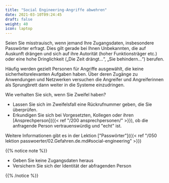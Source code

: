 ```yaml
---
title: "Social Engineering-Angriffe abwehren"
date: 2021-03-10T09:24:45
draft: false
weight: 40
icon: laptop
---
```

Seien Sie misstrauisch, wenn jemand Ihre Zugangsdaten, insbesondere Passwörter erfragt. Dies gilt gerade bei Ihnen Unbekannten, die auf Auskunft drängen und sich auf ihre Autorität (hoher Funktionsträger etc.) oder eine hohe Dringlichkeit („Die Zeit drängt…“, „Sie behindern...“) berufen.

Häufig werden gezielt Personen für Angriffe ausgewählt, die keine sicherheitsrelevanten Aufgaben haben. Über deren Zugänge zu Anwendungen und Netzwerken versuchen die Angreifer und Angreiferinnen als Sprungbrett dann weiter in die Systeme einzudringen.

Wie verhalten Sie sich, wenn Sie Zweifel haben?

- Lassen Sie sich im Zweifelsfall eine Rückrufnummer geben, die Sie überprüfen.
- Erkundigen Sie sich bei Vorgesetzten, Kollegen oder ihren [Ansprechperson]({{< ref "/200 ansprechpersonen/" >}}), ob die anfragende Person vertrauenswürdig und "echt" ist.

Weitere Informationen gibt es in der Lektion ["Passwörter"]({{< ref "/050 lektion passwoerter/02.Gefahren.de.md#social-engineering" >}})

{{% notice note %}} 

- Geben Sie keine Zugangsdaten heraus
- Versichern Sie sich der Identität der abfragenden Person

{{% /notice %}}


